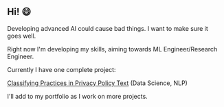 ## Hi! 😄

Developing advanced AI could cause bad things. I want to make sure it goes well.

Right now I'm developing my skills, aiming towards ML Engineer/Research Engineer. 

Currently I have one complete project:

[Classifying Practices in Privacy Policy Text](https://github.com/calhinchcliffe/nlp_privacy_policies) (Data Science, NLP)

I'll add to my portfolio as I work on more projects.

<!--
**calhinchcliffe/calhinchcliffe** is a ✨ _special_ ✨ repository because its `README.md` (this file) appears on your GitHub profile.

Here are some ideas to get you started:

- 🔭 I’m currently working on ...
- 🌱 I’m currently learning ...
- 👯 I’m looking to collaborate on ...
- 🤔 I’m looking for help with ...
- 💬 Ask me about ...
- 📫 How to reach me: ...
- 😄 Pronouns: ...
- ⚡ Fun fact: ...
-->
